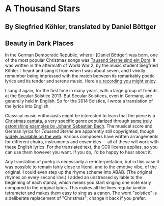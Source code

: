#  A Thousand Stars
## By Siegfried Köhler, translated by Daniel Böttger
## Beauty in Dark Places

In the German Democratic Republic, where I [Daniel Böttger] was born,
one of the most popular Christmas songs was [Tausend Sterne sind ein
Dom](https://en.wikipedia.org/wiki/Tausend_Sterne_sind_ein_Dom). It
was written in the aftermath of World War 2, by the music student Siegfried
Köhler.  I heard and sang it from when I was about seven, and I
vividly remember being impressed with the match between its remarkably
poetic lyrics and its tender and serene music. Here's [a
recording you might enjoy](https://www.youtube.com/embed/i1Ymq0CU8Kw).


I sang it again, for the first time in many years, with a large group
of friends at the Secular Solstice 2013. But Secular Solstices, even
in Germany, are generally held in English. So for the 2014 Solstice, I
wrote a translation of the lyrics into English.

Classical music enthusiasts might be interested to learn that the
piece is a [Christmas
cantata](https://en.wikipedia.org/wiki/Christmas_cantata), a very
specific genre popularized through [some truly
astonishing examples by Johann Sebastian Bach](https://en.wikipedia.org/wiki/Christmas_cantata#Bach). The musical score
and German lyrics for <em>Tausend Sterne</em> are apparently still
copyrighted, though [widely
available on the web](https://www.google.de/search?q=tausend+sterne+sind+ein+dom+noten&amp;tbm=isch). Various composers have written arrangements
for different choirs, instruments and ensembles -- all of these
will work with these English lyrics. For the translated text, the CC0
license applies, so you can use them however you want. If you do,
I'd be happy to hear about it.


Any translation of poetry is necessarily a re-interpretation, but in this case it was possible to remain fairly close to literal, and to the emotive vibe, of the original. I could even step up the rhyme scheme into ABAB. (The original rhymes on every second line.) I added an unstressed syllable to the beginning of each stanza, which means you start singing one note early compared to the original lyrics. This makes all the lines regular iambic tetrameter and makes them easy to sing as a [canon](https://en.wikipedia.org/wiki/Canon_%28music%29). The word "solstice" is a deliberate replacement of "Christmas"; change it back if you prefer.

